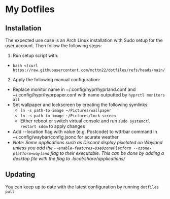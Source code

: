 # My Dotfiles

## Installation

The expected use case is an Arch Linux installation with Sudo setup for the user account. Then follow the following steps:

1. Run setup script with:

- ```
  bash <(curl https://raw.githubusercontent.com/mcttn22/dotfiles/refs/heads/main/.github/setup.sh)
  ```

2. Apply the following manual configuration:

- Replace monitor name in ~/.config/hypr/hyprland.conf and ~/.config/hypr/hyprpaper.conf with name outputted by `hyprctl monitors all`
- Set wallpaper and lockscreen by creating the following symlinks:
  - ```ln -s path-to-image ~/Pictures/wallpaper```
  - ```ln -s path-to-image ~/Pictures/lock-screen```
  - Either reboot or switch virtual console and run `sudo systemctl restart sddm` to apply changes
- Add --location flag with value (e.g. Postcode) to wttrbar command in ~/.config/waybar/config.jsonc for acurate weather
- *Note: Some applications such as Discord display pixelated on Wayland unless you add the `--enable-features=UseOzonePlatform --ozone-platform=wayland` flag to their executable. This can be done by adding a desktop file with the flag to .local/share/applications/*

## Updating

You can keep up to date with the latest configuration by running `dotfiles pull`

